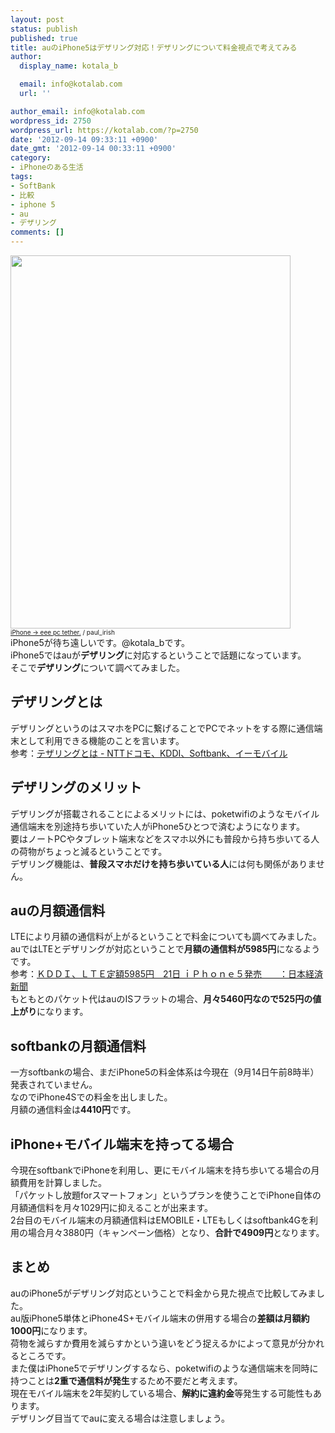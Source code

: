 ```yaml
---
layout: post
status: publish
published: true
title: auのiPhone5はデザリング対応！デザリングについて料金視点で考えてみる
author:
  display_name: kotala_b

  email: info@kotalab.com
  url: ''

author_email: info@kotalab.com
wordpress_id: 2750
wordpress_url: https://kotalab.com/?p=2750
date: '2012-09-14 09:33:11 +0900'
date_gmt: '2012-09-14 00:33:11 +0900'
category:
- iPhoneのある生活
tags:
- SoftBank
- 比較
- iphone 5
- au
- デザリング
comments: []
---
```

<p><a href="https://kotalab.com/wp-content/uploads/iphone5Tethering_120914.jpg" target="_blank"><img src="https://kotalab.com/wp-content/uploads/iphone5Tethering_120914.jpg" alt="" title="iphone5Tethering_120914" width="448" height="597" class="alignnone size-full wp-image-2752" /></a><br />
<span style="font-size:10px;"><a href="https://www.flickr.com/photos/paul_irish/3656734759/" target="_blank">iPhone -> eee pc tether.</a> / paul_irish</span><br />
iPhone5が待ち遠しいです。@kotala_bです。<br />
iPhone5ではauが<strong>デザリング</strong>に対応するということで話題になっています。<br />
そこで<strong>デザリング</strong>について調べてみました。<br />
<!--more--></p>
<h2>デザリングとは</h2>
<p>デザリングというのはスマホをPCに繋げることでPCでネットをする際に通信端末として利用できる機能のことを言います。<br />
参考：<a href="http://www.infraexpert.com/study/wireless43.html" target="_blank">テザリングとは - NTTドコモ、KDDI、Softbank、イーモバイル</a></p>
<h2>デザリングのメリット</h2>
<p>デザリングが搭載されることによるメリットには、poketwifiのようなモバイル通信端末を別途持ち歩いていた人がiPhone5ひとつで済むようになります。<br />
要はノートPCやタブレット端末などをスマホ以外にも普段から持ち歩いてる人の荷物がちょっと減るということです。<br />
デザリング機能は、<strong>普段スマホだけを持ち歩いている人</strong>には何も関係がありません。</p>
<h2>auの月額通信料</h2>
<p>LTEにより月額の通信料が上がるということで料金についても調べてみました。<br />
auではLTEとデザリングが対応ということで<strong>月額の通信料が5985円</strong>になるようです。<br />
参考：<a href="http://www.nikkei.com/article/DGXNASGM1305D_T10C12A9EB2000/" target="_blank">ＫＤＤＩ、ＬＴＥ定額5985円　21日 ｉＰｈｏｎｅ５発売　　：日本経済新聞</a><br />
もともとのパケット代はauのISフラットの場合、<strong>月々5460円なので525円の値上がり</strong>になります。</p>
<h2>softbankの月額通信料</h2>
<p>一方softbankの場合、まだiPhone5の料金体系は今現在（9月14日午前8時半）発表されていません。<br />
なのでiPhone4Sでの料金を出しました。<br />
月額の通信料金は<strong>4410円</strong>です。</p>
<h2>iPhone+モバイル端末を持ってる場合</h2>
<p>今現在softbankでiPhoneを利用し、更にモバイル端末を持ち歩いてる場合の月額費用を計算しました。<br />
「パケットし放題forスマートフォン」というプランを使うことでiPhone自体の月額通信料を月々1029円に抑えることが出来ます。<br />
2台目のモバイル端末の月額通信料はEMOBILE・LTEもしくはsoftbank4Gを利用の場合月々3880円（キャンペーン価格）となり、<strong>合計で4909円</strong>となります。</p>
<h2>まとめ</h2>
<p>auのiPhone5がデザリング対応ということで料金から見た視点で比較してみました。<br />
au版iPhone5単体とiPhone4S+モバイル端末の併用する場合の<strong>差額は月額約1000円</strong>になります。<br />
荷物を減らすか費用を減らすかという違いをどう捉えるかによって意見が分かれるところです。<br />
また僕はiPhone5でデザリングするなら、poketwifiのような通信端末を同時に持つことは<strong>2重で通信料が発生</strong>するため不要だと考えます。<br />
現在モバイル端末を2年契約している場合、<strong>解約に違約金</strong>等発生する可能性もあります。<br />
デザリング目当てでauに変える場合は注意しましょう。</p>
